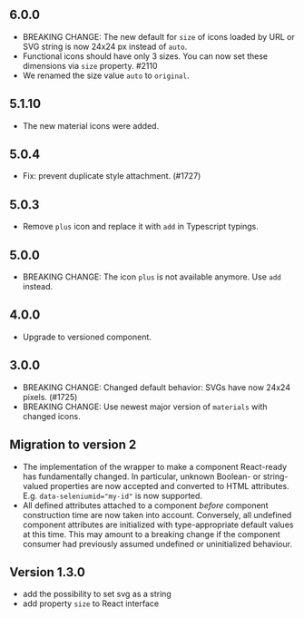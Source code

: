 ## 6.0.0

- BREAKING CHANGE: The new default for `size` of icons loaded by URL or SVG string is now 24x24 px instead of `auto`.
- Functional icons should have only 3 sizes. You can now set these dimensions via `size` property. #2110
- We renamed the size value `auto` to `original`.

## 5.1.10

- The new material icons were added.

## 5.0.4

- Fix: prevent duplicate style attachment. (#1727)

## 5.0.3

- Remove `plus` icon and replace it with `add` in Typescript typings.

## 5.0.0

- BREAKING CHANGE: The icon `plus` is not available anymore. Use `add` instead.

## 4.0.0

- Upgrade to versioned component.

## 3.0.0

- BREAKING CHANGE: Changed default behavior: SVGs have now 24x24 pixels. (#1725)
- BREAKING CHANGE: Use newest major version of `materials` with changed icons.

## Migration to version 2

- The implementation of the wrapper to make a component React-ready has
  fundamentally changed. In particular, unknown Boolean- or
  string-valued properties are now accepted and converted to HTML
  attributes. E.g. `data-seleniumid="my-id"` is now supported.
- All defined attributes attached to a component _before_ component
  construction time are now taken into account. Conversely, all undefined
  component attributes are initialized with type-appropriate default
  values at this time. This may amount to a breaking change if the
  component consumer had previously assumed undefined or uninitialized
  behaviour.

## Version 1.3.0

- add the possibility to set svg as a string
- add property `size` to React interface
